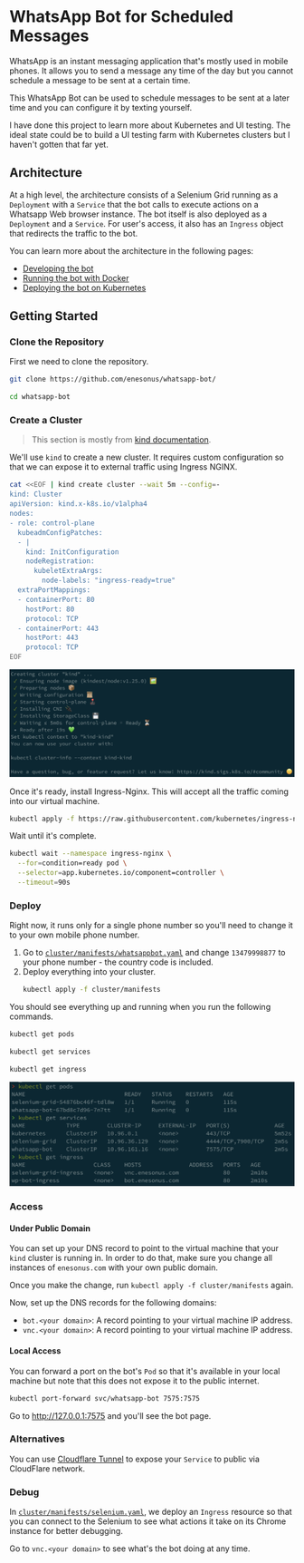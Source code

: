 # WhatsApp Bot for Scheduled Messages

WhatsApp is an instant messaging application that's mostly used in mobile
phones. It allows you to send a message any time of the day but you cannot
schedule a message to be sent at a certain time.

This WhatsApp Bot can be used to schedule messages to be sent at a later time
and you can configure it by texting yourself.

I have done this project to learn more about Kubernetes and UI testing. The
ideal state could be to build a UI testing farm with Kubernetes clusters but I
haven't gotten that far yet.

## Architecture

At a high level, the architecture consists of a Selenium Grid running as a
`Deployment` with a `Service` that the bot calls to execute actions on a
Whatsapp Web browser instance. The bot itself is also deployed as a `Deployment`
and a `Service`. For user's access, it also has an `Ingress` object that
redirects the traffic to the bot.

You can learn more about the architecture in the following pages:
* [Developing the bot](./instructions/1-developing-the-bot.md)
* [Running the bot with Docker](./instructions/2-running-the-bot.md)
* [Deploying the bot on Kubernetes](./instructions/3-deploying-the-bot.md)

## Getting Started

### Clone the Repository

First we need to clone the repository.
```bash
git clone https://github.com/enesonus/whatsapp-bot/
```
```bash
cd whatsapp-bot
```

### Create a Cluster

> This section is mostly from [kind documentation](https://kind.sigs.k8s.io/docs/user/ingress/).

We'll use `kind` to create a new cluster. It requires custom configuration so
that we can expose it to external traffic using Ingress NGINX.

```bash
cat <<EOF | kind create cluster --wait 5m --config=-
kind: Cluster
apiVersion: kind.x-k8s.io/v1alpha4
nodes:
- role: control-plane
  kubeadmConfigPatches:
  - |
    kind: InitConfiguration
    nodeRegistration:
      kubeletExtraArgs:
        node-labels: "ingress-ready=true"
  extraPortMappings:
  - containerPort: 80
    hostPort: 80
    protocol: TCP
  - containerPort: 443
    hostPort: 443
    protocol: TCP
EOF
```

![kind cluster created](./instructions/images/kind-created.png)

Once it's ready, install Ingress-Nginx. This will accept all the traffic coming
into our virtual machine.

```bash
kubectl apply -f https://raw.githubusercontent.com/kubernetes/ingress-nginx/main/deploy/static/provider/kind/deploy.yaml
```

Wait until it's complete.
```bash
kubectl wait --namespace ingress-nginx \
  --for=condition=ready pod \
  --selector=app.kubernetes.io/component=controller \
  --timeout=90s
```

### Deploy

Right now, it runs only for a single phone number so you'll need to change it to
your own mobile phone number.

1. Go to
[`cluster/manifests/whatsappbot.yaml`](./cluster/manifests/whatsappbot.yaml) and
change `13479998877` to your phone number - the country code is included.
1. Deploy everything into your cluster.
   ```bash
   kubectl apply -f cluster/manifests
   ```

You should see everything up and running when you run the following commands.
```bash
kubectl get pods
```
```bash
kubectl get services
```
```bash
kubectl get ingress
```

![kubectl get](./instructions/images/kubectl-get.png)

### Access

#### Under Public Domain

You can set up your DNS record to point to the virtual machine that your `kind`
cluster is running in. In order to do that, make sure you change all instances
of `enesonus.com` with your own public domain.

Once you make the change, run `kubectl apply -f cluster/manifests` again.

Now, set up the DNS records for the following domains:
* `bot.<your domain>`: A record pointing to your virtual machine IP address.
* `vnc.<your domain>`: A record pointing to your virtual machine IP address.

#### Local Access

You can forward a port on the bot's `Pod` so that it's available in your local
machine but note that this does not expose it to the public internet.

```bash
kubectl port-forward svc/whatsapp-bot 7575:7575
```

Go to http://127.0.0.1:7575 and you'll see the bot page.

### Alternatives

You can use [Cloudflare
Tunnel](https://developers.cloudflare.com/cloudflare-one/tutorials/many-cfd-one-tunnel/)
to expose your `Service` to public via CloudFlare network.

### Debug

In [`cluster/manifests/selenium.yaml`](./cluster/manifests/selenium.yaml), we
deploy an `Ingress` resource so that you can connect to the Selenium to see what
actions it take on its Chrome instance for better debugging.

Go to `vnc.<your domain>` to see what's the bot doing at any time.